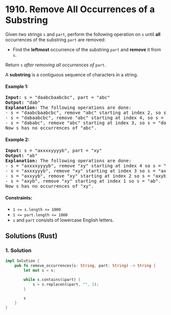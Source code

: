 # 1910. Remove All Occurrences of a Substring
Given two strings `s` and `part`, perform the following operation on `s` until **all** occurrences of the substring `part` are removed:
* Find the **leftmost** occurrence of the substring `part` and **remove** it from `s`.

Return `s` *after removing all occurrences of* `part`.

A **substring** is a contiguous sequence of characters in a string.

#### Example 1:
<pre>
<strong>Input:</strong> s = "daabcbaabcbc", part = "abc"
<strong>Output:</strong> "dab"
<strong>Explanation:</strong> The following operations are done:
- s = "daabcbaabcbc", remove "abc" starting at index 2, so s = "dabaabcbc".
- s = "dabaabcbc", remove "abc" starting at index 4, so s = "dababc".
- s = "dababc", remove "abc" starting at index 3, so s = "dab".
Now s has no occurrences of "abc".
</pre>

#### Example 2:
<pre>
<strong>Input:</strong> s = "axxxxyyyyb", part = "xy"
<strong>Output:</strong> "ab"
<strong>Explanation:</strong> The following operations are done:
- s = "axxxxyyyyb", remove "xy" starting at index 4 so s = "axxxyyyb".
- s = "axxxyyyb", remove "xy" starting at index 3 so s = "axxyyb".
- s = "axxyyb", remove "xy" starting at index 2 so s = "axyb".
- s = "axyb", remove "xy" starting at index 1 so s = "ab".
Now s has no occurrences of "xy".
</pre>

#### Constraints:
* `1 <= s.length <= 1000`
* `1 <= part.length <= 1000`
* `s` and `part` consists of lowercase English letters.

## Solutions (Rust)

### 1. Solution
```Rust
impl Solution {
    pub fn remove_occurrences(s: String, part: String) -> String {
        let mut s = s;

        while s.contains(&part) {
            s = s.replacen(&part, "", 1);
        }

        s
    }
}
```
